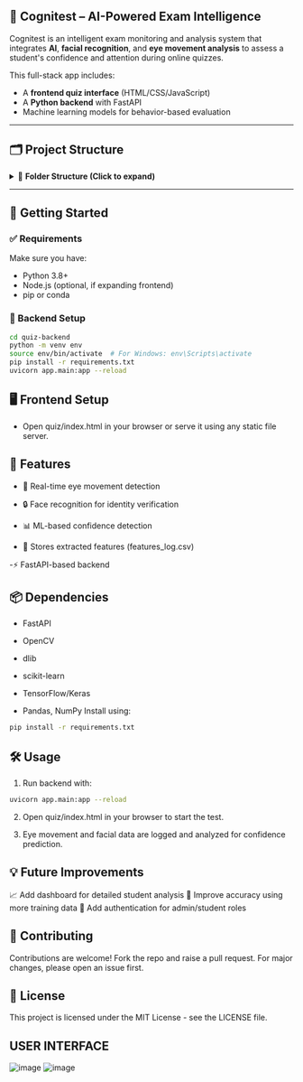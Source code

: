 ##  🧠 Cognitest – AI-Powered Exam Intelligence
Cognitest is an intelligent exam monitoring and analysis system that integrates **AI**, **facial recognition**, and **eye movement analysis** to assess a student's confidence and attention during online quizzes. 

This full-stack app includes:
- A **frontend quiz interface** (HTML/CSS/JavaScript)
- A **Python backend** with FastAPI
- Machine learning models for behavior-based evaluation
---
## 🗂️ Project Structure
<details>
  <summary>📁 <strong>Folder Structure (Click to expand)</strong></summary>

ai-exam-app/ ├── quiz/ # Frontend application │ ├── index.html │ ├── script.js │ ├── script2.js │ └── styles.css │ └── quiz-backend/ # Backend API (FastAPI) ├── app/ │ ├── database/ # DB config and models │ ├── ml_models/ # AI/ML models for prediction │ ├── models/ # Pydantic models │ ├── routes/ # API route definitions │ ├── schemas/ # Data validation schemas │ ├── utils/ # Helper functions │ ├── init.py │ └── main.py # FastAPI entry point ├── requirements.txt ├── features_log.csv # Logs of extracted features └── README.md
</details>


---

## 🚀 Getting Started

### ✅ Requirements

Make sure you have:
- Python 3.8+
- Node.js (optional, if expanding frontend)
- pip or conda

### 🔧 Backend Setup

```bash
cd quiz-backend
python -m venv env
source env/bin/activate  # For Windows: env\Scripts\activate
pip install -r requirements.txt
uvicorn app.main:app --reload
```

## 🖥️ Frontend Setup
- Open quiz/index.html in your browser or serve it using any static file server.

## 🎯 Features
- 🎥 Real-time eye movement detection

- 🔒 Face recognition for identity verification

- 📊 ML-based confidence detection

- 💾 Stores extracted features (features_log.csv)

-⚡ FastAPI-based backend

## 📦 Dependencies
- FastAPI

- OpenCV

- dlib

- scikit-learn

- TensorFlow/Keras

- Pandas, NumPy
Install using:
```bash
pip install -r requirements.txt
```

## 🛠️ Usage
1. Run backend with:
```bash
uvicorn app.main:app --reload
```
2. Open quiz/index.html in your browser to start the test.

3. Eye movement and facial data are logged and analyzed for confidence prediction.

## 💡 Future Improvements
📈 Add dashboard for detailed student analysis
🧪 Improve accuracy using more training data
🔐 Add authentication for admin/student roles

## 🤝 Contributing
Contributions are welcome! Fork the repo and raise a pull request. For major changes, please open an issue first.

## 📄 License
This project is licensed under the MIT License - see the LICENSE file.

## USER INTERFACE
![image](https://github.com/user-attachments/assets/ad3fe947-e259-4395-ab7f-3db2009bd9b7)
![image](https://github.com/user-attachments/assets/32423de3-2f7b-4aa6-826b-8d7862d13c33)
